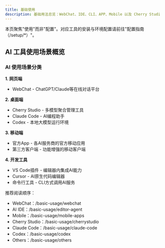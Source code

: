 ```yaml
---
title: 基础使用
description: 基础用法总览：WebChat、IDE、CLI、APP、Mobile 以及 Cherry Studio、Claude Code、Codex 的使用向导航与导读。
---
```


本页聚焦"使用"而非"配置"。对应工具的安装与环境配置请前往"配置指南（/setup/\*）"。

## AI 工具使用场景概览

### AI 使用场景分类

**1. 网页端**

- WebChat - ChatGPT/Claude等在线对话平台

**2. 桌面端**

- Cherry Studio - 多模型聚合管理工具
- Claude Code - AI编程助手
- Codex - 本地大模型运行环境

**3. 移动端**

- 官方App - 各AI服务商的官方移动应用
- 第三方客户端 - 功能增强的移动客户端

**4. 开发工具**

- VS Code插件 - 编辑器内集成AI能力
- Cursor - AI原生代码编辑器
- 命令行工具 - CLI方式调用AI服务

推荐阅读顺序：

- WebChat：/basic-usage/webchat
- AI IDE：/basic-usage/editor-agent
- Mobile：/basic-usage/mobile-apps
- Cherry Studio：/basic-usage/cherrystudio
- Claude Code：/basic-usage/claude-code
- Codex：/basic-usage/codex
- Others：/basic-usage/others

